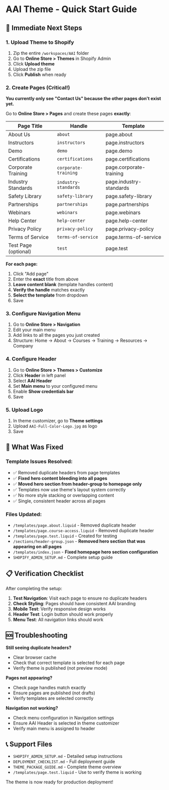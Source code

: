 # AAI Theme - Quick Start Guide

## 🚀 Immediate Next Steps

### 1. Upload Theme to Shopify
1. Zip the entire `/workspaces/AAI` folder
2. Go to **Online Store > Themes** in Shopify Admin
3. Click **Upload theme**
4. Upload the zip file
5. Click **Publish** when ready

### 2. Create Pages (Critical!)
**You currently only see "Contact Us" because the other pages don't exist yet.**

Go to **Online Store > Pages** and create these pages **exactly**:

| Page Title | Handle | Template |
|------------|--------|----------|
| About Us | `about` | page.about |
| Instructors | `instructors` | page.instructors |
| Demo | `demo` | page.demo |
| Certifications | `certifications` | page.certifications |
| Corporate Training | `corporate-training` | page.corporate-training |
| Industry Standards | `industry-standards` | page.industry-standards |
| Safety Library | `safety-library` | page.safety-library |
| Partnerships | `partnerships` | page.partnerships |
| Webinars | `webinars` | page.webinars |
| Help Center | `help-center` | page.help-center |
| Privacy Policy | `privacy-policy` | page.privacy-policy |
| Terms of Service | `terms-of-service` | page.terms-of-service |
| Test Page (optional) | `test` | page.test |

**For each page:**
1. Click "Add page"
2. Enter the **exact** title from above
3. **Leave content blank** (template handles content)
4. **Verify the handle** matches exactly
5. **Select the template** from dropdown
6. Save

### 3. Configure Navigation Menu
1. Go to **Online Store > Navigation**
2. Edit your main menu
3. Add links to all the pages you just created
4. Structure: Home → About → Courses → Training → Resources → Company

### 4. Configure Header
1. Go to **Online Store > Themes > Customize**
2. Click **Header** in left panel
3. Select **AAI Header**
4. Set **Main menu** to your configured menu
5. Enable **Show credentials bar**
6. Save

### 5. Upload Logo
1. In theme customizer, go to **Theme settings**
2. Upload `AAI-Full-Color-Logo.jpg` as logo
3. Save

## 🔧 What Was Fixed

### Template Issues Resolved:
- ✅ Removed duplicate headers from page templates
- ✅ **Fixed hero content bleeding into all pages**
- ✅ **Moved hero section from header-group to homepage only**
- ✅ Templates now use theme's layout system correctly
- ✅ No more style stacking or overlapping content
- ✅ Single, consistent header across all pages

### Files Updated:
- `/templates/page.about.liquid` - Removed duplicate header
- `/templates/page.course-access.liquid` - Removed duplicate header  
- `/templates/page.test.liquid` - Created for testing
- `/sections/header-group.json` - **Removed hero section that was appearing on all pages**
- `/templates/index.json` - **Fixed homepage hero section configuration**
- `SHOPIFY_ADMIN_SETUP.md` - Complete setup guide

## 📋 Verification Checklist

After completing the setup:

1. **Test Navigation**: Visit each page to ensure no duplicate headers
2. **Check Styling**: Pages should have consistent AAI branding
3. **Mobile Test**: Verify responsive design works
4. **Header Test**: Login button should work properly
5. **Menu Test**: All navigation links should work

## 🆘 Troubleshooting

**Still seeing duplicate headers?**
- Clear browser cache
- Check that correct template is selected for each page
- Verify theme is published (not preview mode)

**Pages not appearing?**
- Check page handles match exactly
- Ensure pages are published (not drafts)
- Verify templates are selected correctly

**Navigation not working?**
- Check menu configuration in Navigation settings
- Ensure AAI Header is selected in theme customizer
- Verify main menu is assigned to header

## 📞 Support Files

- `SHOPIFY_ADMIN_SETUP.md` - Detailed setup instructions
- `DEPLOYMENT_CHECKLIST.md` - Full deployment guide
- `THEME_PACKAGE_GUIDE.md` - Complete theme overview
- `/templates/page.test.liquid` - Use to verify theme is working

The theme is now ready for production deployment!
